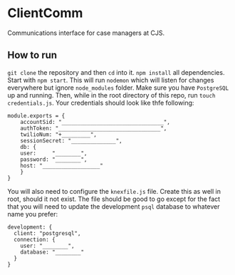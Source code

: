 # ClientComm
Communications interface for case managers at CJS.

## How to run
`git clone` the repository and then `cd` into it. `npm install` all dependencies. Start with `npm start`. This will run `nodemon` which will listen for changes everywhere but ignore `node_modules` folder. Make sure you have `PostgreSQL` up and running. Then, while in the root directory of this repo, run `touch credentials.js`. Your credentials should look like thfe following:

```
module.exports = {
	accountSid: "________________________________",
	authToken: "________________________________",
	twilioNum: "+_________",
	sessionSecret: "______________",
	db: {
    user:     "________",
    password: "________",
    host: "__________________"
	}
}
```

You will also need to configure the `knexfile.js` file. Create this as well in root, should it not exist. The file should be good to go except for the fact that you will need to update the development `psql` database to whatever name you prefer:

```
development: {
  client: "postgresql",
  connection: {
    user: "________",
    database: "________"
  }
}
```